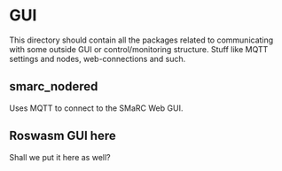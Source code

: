 # GUI
This directory should contain all the packages related to communicating with some outside GUI or control/monitoring structure.
Stuff like MQTT settings and nodes, web-connections and such.

## smarc_nodered
Uses MQTT to connect to the SMaRC Web GUI.

## Roswasm GUI here
Shall we put it here as well?